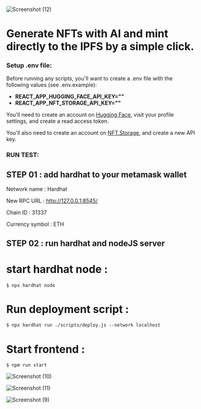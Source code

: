 ![Screenshot (12)](https://user-images.githubusercontent.com/121276285/216772781-41d1f9c9-4884-4a0c-810d-8c928a5b92cd.png)
# Generate NFTs with AI and mint directly to the IPFS by a simple click.
### Setup .env file:
Before running any scripts, you'll want to create a .env file with the following values (see .env.example):

- **REACT_APP_HUGGING_FACE_API_KEY=""**
- **REACT_APP_NFT_STORAGE_API_KEY=""**

You'll need to create an account on [Hugging Face](https://huggingface.co/), visit your profile settings, and create a read access token. 

You'll also need to create an account on [NFT.Storage](https://nft.storage/), and create a new API key.

### RUN TEST:
## STEP 01 : add hardhat to your metamask wallet

Network name :  Hardhat

New RPC URL : http://127.0.0.1:8545/

Chain ID : 31337

Currency symbol :  ETH


## STEP 02 : run hardhat and nodeJS server

# start hardhat node : 

`$ npx hardhat node`

# Run deployment script :

`$ npx hardhat run ./scripts/deploy.js --network localhost`

# Start frontend :

`$ npm run start`

![Screenshot (10)](https://user-images.githubusercontent.com/121276285/216772796-d7077beb-ef98-4752-af4e-66f06e11c2ed.png)

![Screenshot (11)](https://user-images.githubusercontent.com/121276285/216772814-4a224acf-cf8b-47ee-ab1b-79cea3b4ea6e.png)

![Screenshot (9)](https://user-images.githubusercontent.com/121276285/216772827-0c80f7d9-24f0-4f25-9afe-74aa101757b8.png)

